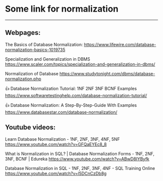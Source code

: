 # Some link for normalization #
---

## Webpages: ##

The Basics of Database Normalization:
https://www.lifewire.com/database-normalization-basics-1019735

Specialization and Generalization in DBMS
https://www.scaler.com/topics/specialization-and-generalization-in-dbms/

Normalization of Database
https://www.studytonight.com/dbms/database-normalization.php

:thumbsup: Database Normalization Tutorial: 1NF 2NF 3NF BCNF Examples
https://www.softwaretestinghelp.com/database-normalization-tutorial/

:thumbsup: Database Normalization: A Step-By-Step-Guide With Examples
https://www.databasestar.com/database-normalization/

## Youtube videos: ##

Learn Database Normalization - 1NF, 2NF, 3NF, 4NF, 5NF
https://www.youtube.com/watch?v=GFQaEYEc8_8

What is Normalization in SQL? | Database Normalization Forms - 1NF, 2NF, 3NF, BCNF | Edureka
https://www.youtube.com/watch?v=ABwD8IYByfk

Database Normalization in SQL - 1NF, 2NF, 3NF, 4NF - SQL Training Online 
https://www.youtube.com/watch?v=l5DCnCzDb8g
